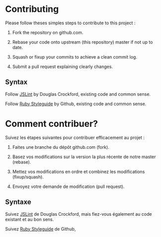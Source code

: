 # Contributing

Please follow theses simples steps to contribute to this project :

1. Fork the repository on github.com.

2. Rebase your code onto upstream (this repository) master if not up to date.

3. Squash or fixup your commits to achieve a clean commit log.

4. Submit a pull request explaining clearly changes.

## Syntax

Follow [JSLint](http://www.jslint.com/lint.html) by Douglas Crockford, existing code and common sense.

Follow [Ruby Styleguide](https://github.com/styleguide/ruby) by Github, existing code and common sense.

# Comment contribuer?

Suivez les étapes suivantes pour contribuer efficacement au projet :

1. Faites une branche du dépôt github.com (fork).

2. Basez vos modifications sur la version la plus récente de notre master (rebase).

3. Mettez vos modifications en ordre et combinez les modifications (fixup/squash).

4. Envoyez votre demande de modification (pull request).

## Syntaxe

Suivez [JSLint](http://www.jslint.com/lint.html) de Douglas Crockford,
mais fiez-vous également au code existant et au bon sens.

Suivez [Ruby Styleguide](https://github.com/styleguide/ruby) de Github,
